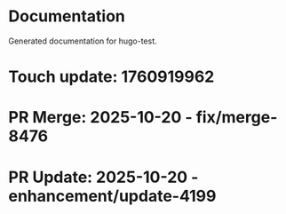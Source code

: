 # Documentation

Generated documentation for hugo-test.

# Touch update: 1760919962

# PR Merge: 2025-10-20 - fix/merge-8476

# PR Update: 2025-10-20 - enhancement/update-4199
